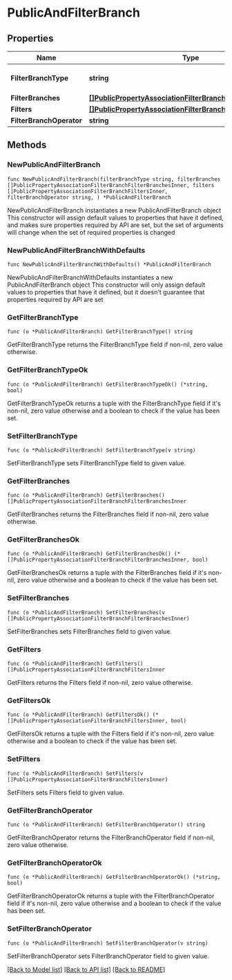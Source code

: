 # PublicAndFilterBranch

## Properties

Name | Type | Description | Notes
------------ | ------------- | ------------- | -------------
**FilterBranchType** | **string** |  | [default to "AND"]
**FilterBranches** | [**[]PublicPropertyAssociationFilterBranchFilterBranchesInner**](PublicPropertyAssociationFilterBranchFilterBranchesInner.md) |  | 
**Filters** | [**[]PublicPropertyAssociationFilterBranchFiltersInner**](PublicPropertyAssociationFilterBranchFiltersInner.md) |  | 
**FilterBranchOperator** | **string** |  | 

## Methods

### NewPublicAndFilterBranch

`func NewPublicAndFilterBranch(filterBranchType string, filterBranches []PublicPropertyAssociationFilterBranchFilterBranchesInner, filters []PublicPropertyAssociationFilterBranchFiltersInner, filterBranchOperator string, ) *PublicAndFilterBranch`

NewPublicAndFilterBranch instantiates a new PublicAndFilterBranch object
This constructor will assign default values to properties that have it defined,
and makes sure properties required by API are set, but the set of arguments
will change when the set of required properties is changed

### NewPublicAndFilterBranchWithDefaults

`func NewPublicAndFilterBranchWithDefaults() *PublicAndFilterBranch`

NewPublicAndFilterBranchWithDefaults instantiates a new PublicAndFilterBranch object
This constructor will only assign default values to properties that have it defined,
but it doesn't guarantee that properties required by API are set

### GetFilterBranchType

`func (o *PublicAndFilterBranch) GetFilterBranchType() string`

GetFilterBranchType returns the FilterBranchType field if non-nil, zero value otherwise.

### GetFilterBranchTypeOk

`func (o *PublicAndFilterBranch) GetFilterBranchTypeOk() (*string, bool)`

GetFilterBranchTypeOk returns a tuple with the FilterBranchType field if it's non-nil, zero value otherwise
and a boolean to check if the value has been set.

### SetFilterBranchType

`func (o *PublicAndFilterBranch) SetFilterBranchType(v string)`

SetFilterBranchType sets FilterBranchType field to given value.


### GetFilterBranches

`func (o *PublicAndFilterBranch) GetFilterBranches() []PublicPropertyAssociationFilterBranchFilterBranchesInner`

GetFilterBranches returns the FilterBranches field if non-nil, zero value otherwise.

### GetFilterBranchesOk

`func (o *PublicAndFilterBranch) GetFilterBranchesOk() (*[]PublicPropertyAssociationFilterBranchFilterBranchesInner, bool)`

GetFilterBranchesOk returns a tuple with the FilterBranches field if it's non-nil, zero value otherwise
and a boolean to check if the value has been set.

### SetFilterBranches

`func (o *PublicAndFilterBranch) SetFilterBranches(v []PublicPropertyAssociationFilterBranchFilterBranchesInner)`

SetFilterBranches sets FilterBranches field to given value.


### GetFilters

`func (o *PublicAndFilterBranch) GetFilters() []PublicPropertyAssociationFilterBranchFiltersInner`

GetFilters returns the Filters field if non-nil, zero value otherwise.

### GetFiltersOk

`func (o *PublicAndFilterBranch) GetFiltersOk() (*[]PublicPropertyAssociationFilterBranchFiltersInner, bool)`

GetFiltersOk returns a tuple with the Filters field if it's non-nil, zero value otherwise
and a boolean to check if the value has been set.

### SetFilters

`func (o *PublicAndFilterBranch) SetFilters(v []PublicPropertyAssociationFilterBranchFiltersInner)`

SetFilters sets Filters field to given value.


### GetFilterBranchOperator

`func (o *PublicAndFilterBranch) GetFilterBranchOperator() string`

GetFilterBranchOperator returns the FilterBranchOperator field if non-nil, zero value otherwise.

### GetFilterBranchOperatorOk

`func (o *PublicAndFilterBranch) GetFilterBranchOperatorOk() (*string, bool)`

GetFilterBranchOperatorOk returns a tuple with the FilterBranchOperator field if it's non-nil, zero value otherwise
and a boolean to check if the value has been set.

### SetFilterBranchOperator

`func (o *PublicAndFilterBranch) SetFilterBranchOperator(v string)`

SetFilterBranchOperator sets FilterBranchOperator field to given value.



[[Back to Model list]](../README.md#documentation-for-models) [[Back to API list]](../README.md#documentation-for-api-endpoints) [[Back to README]](../README.md)


